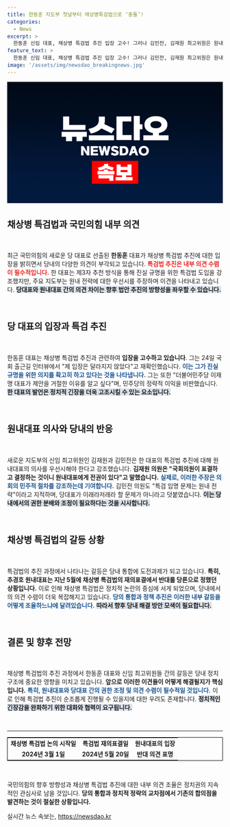 ```yaml
---
title: 한동훈 지도부 첫날부터 채상병특검법으로 ‘충돌’!
categories:
  - News
excerpt: >
  한동훈 신임 대표, 채상병 특검법 추진 입장 고수! 그러나 김민전, 김재원 최고위원은 원내대표 의사를 우선시하며 이견을 제시. 국민의힘 내분 조짐이 보인다. 정략적 의혹으로 야당도 비판! 클릭하여 더 알아보세요!
feature_text: >
  한동훈 신임 대표, 채상병 특검법 추진 입장 고수! 그러나 김민전, 김재원 최고위원은 원내대표 의사를 우선시하며 이견을 제시. 국민의힘 내분 조짐이 보인다. 정략적 의혹으로 야당도 비판! 클릭하여 더 알아보세요!
image: '/assets/img/newsdao_breakingnews.jpg'
---
```


<p><img src="/assets/img/newsdao_breakingnews.jpg" alt="firstkoreanews 속보" /></p>

<h2 data-ke-size="size26">채상병 특검법과 국민의힘 내부 의견</h2>

<p data-ke-size="size16">&nbsp;</p> 

<p>최근 국민의힘의 새로운 당 대표로 선출된 <b>한동훈</b> 대표가 채상병 특검법 추진에 대한 입장을 밝히면서 당내의 다양한 의견이 부각되고 있습니다. <b><span style="color: #ee2323;">특검법 추진은 내부 의견 수렴이 필수적입니다.</span></b> 한 대표는 제3자 추천 방식을 통해 진실 규명을 위한 특검법 도입을 강조했지만, 주요 지도부는 원내 전략에 대한 우선시를 주장하며 이견을 나타내고 있습니다. <b><span style="background-color: #21538527;">당대표와 원내대표 간의 의견 차이는 향후 법안 추진의 방향성을 좌우할 수 있습니다.</span></b></p>

<p data-ke-size="size16">&nbsp;</p> 

<h2 data-ke-size="size26">당 대표의 입장과 특검 추진</h2>

<p data-ke-size="size16">&nbsp;</p> 

<p>한동훈 대표는 채상병 특검법 추진과 관련하여 <b>입장을 고수하고 있습니다</b>. 그는 24일 국회 출근길 인터뷰에서 "제 입장은 달라지지 않았다"고 재확인했습니다. <b><span style="color: #1a5490;">이는 그가 진실 규명을 위한 의지를 확고히 하고 있다는 것을 나타냅니다.</span></b> 그는 또한 "더불어민주당 이재명 대표가 제안을 거절한 이유를 알고 싶다"며, 민주당의 정략적 이익을 비판했습니다. <b><span style="background-color: #21538527;">한 대표의 발언은 정치적 긴장을 더욱 고조시킬 수 있는 요소입니다.</span></b></p>

<p data-ke-size="size16">&nbsp;</p> 

<h2 data-ke-size="size26">원내대표 의사와 당내의 반응</h2>

<p data-ke-size="size16">&nbsp;</p> 

<p>새로운 지도부의 신임 최고위원인 김재원과 김민전은 한 대표의 특검법 추진에 대해 원내대표의 의사를 우선시해야 한다고 강조했습니다. <b>김재원 의원은 "국회의원이 표결하고 결정하는 것이니 원내대표에게 전권이 있다"고 말했습니다.</b> <b><span style="color: #1a5490;">실제로, 이러한 주장은 의회의 민주적 절차를 강조하는데 기여합니다.</span></b> 김민전 의원도 "특검 임명 문제는 원내 전략"이라고 지적하며, 당대표가 이래라저래라 할 문제가 아니라고 덧붙였습니다. <b><span style="background-color: #21538527;">이는 당내에서의 권한 분배와 조정이 필요하다는 것을 시사합니다.</span></b></p>

<p data-ke-size="size16">&nbsp;</p> 

<h2 data-ke-size="size26">채상병 특검법의 갈등 상황</h2>

<p data-ke-size="size16">&nbsp;</p> 

<p>특검법의 추진 과정에서 나타나는 갈등은 당내 통합에 도전과제가 되고 있습니다. <b>특히, 추경호 원내대표는 지난 5월에 채상병 특검법의 재의표결에서 반대를 당론으로 정했던 상황입니다.</b> 이로 인해 채상병 특검법은 정치적 논란의 중심에 서게 되었으며, 당내에서의 의견 수렴이 더욱 복잡해지고 있습니다. <b><span style="color: #1a5490;">당의 통합과 정책 추진은 이러한 내부 갈등을 어떻게 조율하느냐에 달려있습니다.</span></b> <b><span style="background-color: #21538527;">따라서 향후 당내 해결 방안 모색이 필요합니다.</span></b></p>

<p data-ke-size="size16">&nbsp;</p> 

<h2 data-ke-size="size26">결론 및 향후 전망</h2>

<p data-ke-size="size16">&nbsp;</p> 

<p>채상병 특검법의 추진 과정에서 한동훈 대표와 신임 최고위원들 간의 갈등은 당내 정치 구조에 중요한 영향을 미치고 있습니다. <b>앞으로 이러한 이견들이 어떻게 해결될지가 핵심입니다.</b> <b><span style="color: #1a5490;">특히, 원내대표와 당대표 간의 권한 조정 및 의견 수렴이 필수적일 것입니다.</span></b> 이로 인해 특검법 추진이 순조롭게 진행될 수 있을지에 대한 우려도 존재합니다. <b><span style="background-color: #21538527;">정치적인 긴장감을 완화하기 위한 대화와 협력이 요구됩니다.</span></b></p>

<p data-ke-size="size16">&nbsp;</p> 

<hr>

<table style="border: 1px solid black; width: 100%;">
  <tr>
    <td style="text-align: center; height: 17px;"><b>채상병 특검법 논의 시작일</b></td>
    <td style="text-align: center; height: 17px;"><b>특검법 재의표결일</b></td>
    <td style="text-align: center; height: 17px;"><b>원내대표의 입장</b></td>
  </tr>
  <tr>
    <td style="text-align: center; height: 17px;"><b>2024년 3월 1일</b></td>
    <td style="text-align: center; height: 17px;"><b>2024년 5월 20일</b></td>
    <td style="text-align: center; height: 17px;"><b>반대 의견 표명</b></td>
  </tr>
</table>

<p data-ke-size="size16">&nbsp;</p> 

<p>국민의힘의 향후 방향성과 채상병 특검법 추진에 대한 내부 의견 조율은 정치권의 지속적인 관심사로 남을 것입니다. <strong>당의 통합과 정치적 정략의 교차점에서 기존의 합의점을 발견하는 것이 절실한 상황입니다.</strong></p>
실시간 뉴스 속보는, <a href="https://newsdao.kr" rel="dofollow">https://newsdao.kr</a>


